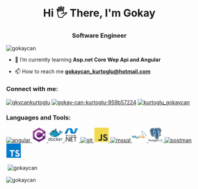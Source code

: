 <h1 align="center">Hi 🖐 There, I'm Gokay</h1>
<h3 align="center">Software Engineer</h3>

<p align="left"> <img src="https://komarev.com/ghpvc/?username=gokaycan&label=Profile%20views&color=9107ed&style=flat-square" alt="gokaycan" /> </p>

- 🌱 I’m currently learning **Asp.net Core Wep Api and Angular**

- 📫 How to reach me **gokaycan_kurtoglu@hotmail.com**

<h3 align="left">Connect with me:</h3>
<p align="left">
<a href="https://twitter.com/gkycankurtoglu" target="blank"><img align="center" src="https://raw.githubusercontent.com/rahuldkjain/github-profile-readme-generator/master/src/images/icons/Social/twitter.svg" alt="gkycankurtoglu" height="30" width="40" /></a>
<a href="https://linkedin.com/in/gokay-can-kurtoglu-959b57224" target="blank"><img align="center" src="https://raw.githubusercontent.com/rahuldkjain/github-profile-readme-generator/master/src/images/icons/Social/linked-in-alt.svg" alt="gokay-can-kurtoglu-959b57224" height="30" width="40" /></a>
<a href="https://instagram.com/kurtoglu_gokaycan" target="blank"><img align="center" src="https://raw.githubusercontent.com/rahuldkjain/github-profile-readme-generator/master/src/images/icons/Social/instagram.svg" alt="kurtoglu_gokaycan" height="30" width="40" /></a>
</p>

<h3 align="left">Languages and Tools:</h3>
<p align="left"> <a href="https://angular.io" target="_blank" rel="noreferrer"> <img src="https://angular.io/assets/images/logos/angular/angular.svg" alt="angular" width="40" height="40"/> </a> <a href="https://www.w3schools.com/cs/" target="_blank" rel="noreferrer"> <img src="https://raw.githubusercontent.com/devicons/devicon/master/icons/csharp/csharp-original.svg" alt="csharp" width="40" height="40"/> </a> <a href="https://www.docker.com/" target="_blank" rel="noreferrer"> <img src="https://raw.githubusercontent.com/devicons/devicon/master/icons/docker/docker-original-wordmark.svg" alt="docker" width="40" height="40"/> </a> <a href="https://dotnet.microsoft.com/" target="_blank" rel="noreferrer"> <img src="https://raw.githubusercontent.com/devicons/devicon/master/icons/dot-net/dot-net-original-wordmark.svg" alt="dotnet" width="40" height="40"/> </a> <a href="https://git-scm.com/" target="_blank" rel="noreferrer"> <img src="https://www.vectorlogo.zone/logos/git-scm/git-scm-icon.svg" alt="git" width="40" height="40"/> </a> <a href="https://developer.mozilla.org/en-US/docs/Web/JavaScript" target="_blank" rel="noreferrer"> <img src="https://raw.githubusercontent.com/devicons/devicon/master/icons/javascript/javascript-original.svg" alt="javascript" width="40" height="40"/> </a> <a href="https://www.microsoft.com/en-us/sql-server" target="_blank" rel="noreferrer"> <img src="https://www.svgrepo.com/show/303229/microsoft-sql-server-logo.svg" alt="mssql" width="40" height="40"/> </a> <a href="https://www.mysql.com/" target="_blank" rel="noreferrer"> <img src="https://raw.githubusercontent.com/devicons/devicon/master/icons/mysql/mysql-original-wordmark.svg" alt="mysql" width="40" height="40"/> </a> <a href="https://www.postgresql.org" target="_blank" rel="noreferrer"> <img src="https://raw.githubusercontent.com/devicons/devicon/master/icons/postgresql/postgresql-original-wordmark.svg" alt="postgresql" width="40" height="40"/> </a> <a href="https://postman.com" target="_blank" rel="noreferrer"> <img src="https://www.vectorlogo.zone/logos/getpostman/getpostman-icon.svg" alt="postman" width="40" height="40"/> </a> <a href="https://www.typescriptlang.org/" target="_blank" rel="noreferrer"> <img src="https://raw.githubusercontent.com/devicons/devicon/master/icons/typescript/typescript-original.svg" alt="typescript" width="40" height="40"/> </a> </p>

<p>&nbsp;<img align="center" src="https://github-readme-stats.vercel.app/api?username=gokaycan&show_icons=true&theme=dracula&locale=en" alt="gokaycan" /></p>

<p><img align="center" src="https://github-readme-streak-stats.herokuapp.com/?user=gokaycan&theme=dark" alt="gokaycan" /></p>






<!--# Hi there, I'm Gokay
<br><br>
[![website](./img/twitter-light.svg)](https://twitter.com/GkycanKurtoglu#gh-light-mode-only)
[![website](./img/twitter-dark.svg)](https://twitter.com/GkycanKurtoglu#gh-dark-mode-only)
&nbsp;&nbsp;
[![website](./img/linkedin-light.svg)](https://www.linkedin.com/in/gokay-can-kurtoglu-959b57224/#gh-light-mode-only)
[![website](./img/linkedin-dark.svg)](https://www.linkedin.com/in/gokay-can-kurtoglu-959b57224/#gh-dark-mode-only)
&nbsp;&nbsp;
[![website](./img/instagram-light.svg)](https://www.instagram.com/kurtoglu_gokaycan/#gh-light-mode-only)
[![website](./img/instagram-dark.svg)](https://www.instagram.com/kurtoglu_gokaycan/#gh-dark-mode-only)
<br><br>
[![Visitor](https://visitor-badge.laobi.icu/badge?page_id=gokaycan)](#)
<img align="left" src="https://github-readme-stats.vercel.app/api?username=gokaycan&theme=blue-green">-->
